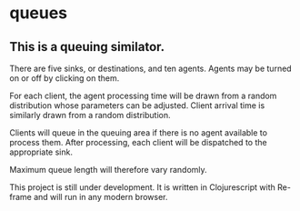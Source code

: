 queues
=======

This is a queuing similator.
--------------------------------

There are five sinks, or destinations, and ten agents. Agents may be turned on or off by clicking on them.

For each client, the agent processing time will be drawn from a random distribution whose parameters can be adjusted. Client arrival time is similarly drawn from a random distribution.

Clients will queue in the queuing area if there is no agent available to process them. After processing, each client will be dispatched to the appropriate sink.

Maximum queue length will therefore vary randomly.

This project is still under development. It is written in Clojurescript with Re-frame and will run in any modern browser.
